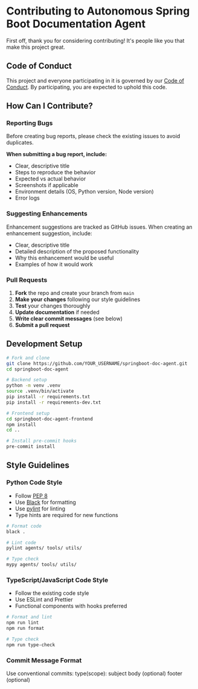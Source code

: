 # Contributing to Autonomous Spring Boot Documentation Agent

First off, thank you for considering contributing! It's people like you that make this project great.

## Code of Conduct

This project and everyone participating in it is governed by our [Code of Conduct](CODE_OF_CONDUCT.md). By participating, you are expected to uphold this code.

## How Can I Contribute?

### Reporting Bugs

Before creating bug reports, please check the existing issues to avoid duplicates.

**When submitting a bug report, include:**
- Clear, descriptive title
- Steps to reproduce the behavior
- Expected vs actual behavior
- Screenshots if applicable
- Environment details (OS, Python version, Node version)
- Error logs

### Suggesting Enhancements

Enhancement suggestions are tracked as GitHub issues. When creating an enhancement suggestion, include:
- Clear, descriptive title
- Detailed description of the proposed functionality
- Why this enhancement would be useful
- Examples of how it would work

### Pull Requests

1. **Fork** the repo and create your branch from `main`
2. **Make your changes** following our style guidelines
3. **Test** your changes thoroughly
4. **Update documentation** if needed
5. **Write clear commit messages** (see below)
6. **Submit a pull request**

## Development Setup
```bash
# Fork and clone
git clone https://github.com/YOUR_USERNAME/springboot-doc-agent.git
cd springboot-doc-agent

# Backend setup
python -m venv .venv
source .venv/bin/activate
pip install -r requirements.txt
pip install -r requirements-dev.txt

# Frontend setup
cd springboot-doc-agent-frontend
npm install
cd ..

# Install pre-commit hooks
pre-commit install
```

## Style Guidelines

### Python Code Style

- Follow [PEP 8](https://pep8.org/)
- Use [Black](https://github.com/psf/black) for formatting
- Use [pylint](https://pylint.org/) for linting
- Type hints are required for new functions
```bash
# Format code
black .

# Lint code
pylint agents/ tools/ utils/

# Type check
mypy agents/ tools/ utils/
```

### TypeScript/JavaScript Code Style

- Follow the existing code style
- Use ESLint and Prettier
- Functional components with hooks preferred
```bash
# Format and lint
npm run lint
npm run format

# Type check
npm run type-check
```

### Commit Message Format

Use conventional commits:
type(scope): subject
body (optional)
footer (optional)
